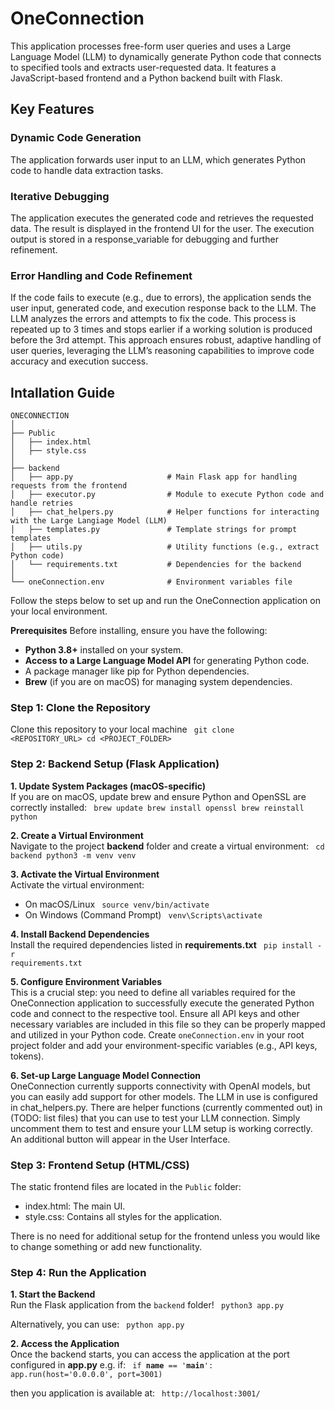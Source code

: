# OneConnection

This application processes free-form user queries and uses a Large Language Model (LLM) to dynamically generate Python code that connects to specified tools and extracts user-requested data. It features a JavaScript-based frontend and a Python backend built with Flask.

## Key Features

### Dynamic Code Generation
The application forwards user input to an LLM, which generates Python code to handle data extraction tasks.

### Iterative Debugging
The application executes the generated code and retrieves the requested data. The result is displayed in the frontend UI for the user.
The execution output is stored in a response_variable for debugging and further refinement.

### Error Handling and Code Refinement
If the code fails to execute (e.g., due to errors), the application sends the user input, generated code, and execution response back to the LLM.
The LLM analyzes the errors and attempts to fix the code. This process is repeated up to 3 times and stops earlier if a working solution is produced before the 3rd attempt.
This approach ensures robust, adaptive handling of user queries, leveraging the LLM’s reasoning capabilities to improve code accuracy and execution success.

## Intallation Guide

```
ONECONNECTION
│
├── Public
│   ├── index.html
│   ├── style.css
│
├── backend
│   ├── app.py                     # Main Flask app for handling requests from the frontend
│   ├── executor.py                # Module to execute Python code and handle retries
│   ├── chat_helpers.py            # Helper functions for interacting with the Large Langiage Model (LLM) 
│   ├── templates.py               # Template strings for prompt templates
│   ├── utils.py                   # Utility functions (e.g., extract Python code)
│   └── requirements.txt           # Dependencies for the backend
│
└── oneConnection.env              # Environment variables file
```

Follow the steps below to set up and run the OneConnection application on your local environment.

<b>Prerequisites</b>
Before installing, ensure you have the following:

* <b>Python 3.8+</b> installed on your system.
* <b>Access to a Large Language Model API</b> for generating Python code.
* A package manager like pip for Python dependencies.
* <b>Brew</b> (if you are on macOS) for managing system dependencies.

### Step 1: Clone the Repository

Clone this repository to your local machine
<code>
git clone <REPOSITORY_URL>
cd <PROJECT_FOLDER>
</code>

### Step 2: Backend Setup (Flask Application)

<b>1. Update System Packages (macOS-specific)</b><br>
If you are on macOS, update brew and ensure Python and OpenSSL are correctly installed:
<code>
brew update
brew install openssl
brew reinstall python
</code>

<b>2. Create a Virtual Environment</b><br>
Navigate to the project <b>backend</b> folder and create a virtual environment:
<code>
cd backend
python3 -m venv venv
</code>

<b>3. Activate the Virtual Environment</b><br>
Activate the virtual environment:
* On macOS/Linux
    <code>
    source venv/bin/activate
    </code>
* On Windows (Command Prompt)
    <code>
    venv\Scripts\activate
    </code>

<b>4. Install Backend Dependencies</b><br>
Install the required dependencies listed in <b>requirements.txt</b>
<code>
pip install -r requirements.txt
</code>

<b>5. Configure Environment Variables</b><br>
This is a crucial step: you need to define all variables required for the OneConnection application to successfully execute the generated Python code and connect to the respective tool. Ensure all API keys and other necessary variables are included in this file so they can be properly mapped and utilized in your Python code.
Create <code>oneConnection.env</code> in your root project folder and add your environment-specific variables (e.g., API keys, tokens).

<b>6. Set-up Large Language Model Connection</b><br>
OneConnection currently supports connectivity with OpenAI models, but you can easily add support for other models. The LLM in use is configured in chat_helpers.py. There are helper functions (currently commented out) in (TODO: list files) that you can use to test your LLM connection. Simply uncomment them to test and ensure your LLM setup is working correctly. An additional button will appear in the User Interface.

### Step 3: Frontend Setup (HTML/CSS)

The static frontend files are located in the <code>Public</code> folder:

* index.html: The main UI.
* style.css: Contains all styles for the application.

There is no need for additional setup for the frontend unless you would like to change something or add new functionality.

### Step 4: Run the Application

<b>1. Start the Backend</b><br>
Run the Flask application from the <code>backend</code> folder!
<code>
python3 app.py
</code>

Alternatively, you can use:
<code>
python app.py
</code>

<b>2. Access the Application</b><br>
Once the backend starts, you can access the application at the port configured in <b>app.py</b> e.g. if:
<code>
if __name__ == '__main__':
    app.run(host='0.0.0.0', port=3001)
</code>

then you application is available at:
<code>
http://localhost:3001/
</code>




